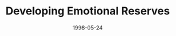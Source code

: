 ---
layout: message
category: message
series: "Room To Breathe"
title: "Developing Emotional Reserves"
date: 1998-05-24
message_id: 440
---